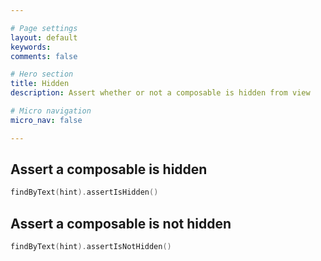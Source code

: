 ```yaml
---

# Page settings
layout: default
keywords:
comments: false

# Hero section
title: Hidden
description: Assert whether or not a composable is hidden from view

# Micro navigation
micro_nav: false

---
```


## Assert a composable is hidden

```kotlin
findByText(hint).assertIsHidden()
```

## Assert a composable is not hidden

```kotlin
findByText(hint).assertIsNotHidden()
```